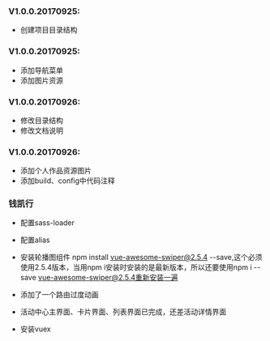 ### V1.0.0.20170925:
- 创建项目目录结构

### V1.0.0.20170925:
- 添加导航菜单
- 添加图片资源

### V1.0.0.20170926:
- 修改目录结构
- 修改文档说明

### V1.0.0.20170926:
- 添加个人作品资源图片
- 添加build、config中代码注释

### 钱凯行
- 配置sass-loader
- 配置alias
- 安装轮播图组件 npm install vue-awesome-swiper@2.5.4 --save,这个必须使用2.5.4版本，当用npm i安装时安装的是最新版本，所以还要使用npm i --save vue-awesome-swiper@2.5.4重新安装一遍
- 添加了一个路由过度动画
- 活动中心主界面、卡片界面、列表界面已完成，还差活动详情界面

- 安装vuex